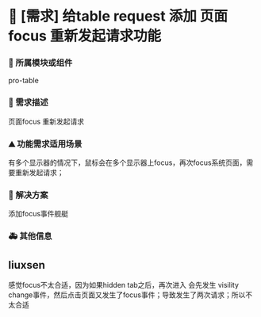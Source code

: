 # 👑 [需求] 给table request 添加 页面focus 重新发起请求功能

### 🔩 所属模块或组件

pro-table

### 🥰 需求描述

页面focus 重新发起请求

<!--
详细地描述需求，让大家都能理解
-->

### ⛰ 功能需求适用场景

有多个显示器的情况下，鼠标会在多个显示器上focus，再次focus系统页面，需要重新发起请求；

<!--
请简单描述一下这个新功能通常或可以应用在哪些场景下
-->

### 🧐 解决方案

添加focus事件舰艇

<!--
如果你有解决方案，在这里清晰地阐述
-->

### 🚑 其他信息

<!--
如截图等其他信息可以贴在这里
-->

## liuxsen

感觉focus不太合适，因为如果hidden tab之后，再次进入 会先发生 visility change事件，然后点击页面又发生了focus事件；导致发生了两次请求；所以不太合适
